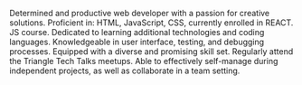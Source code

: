 Determined and productive web developer with a passion for creative solutions. Proficient in: HTML, JavaScript, CSS, currently enrolled in REACT. JS course. Dedicated to learning additional technologies and coding languages. Knowledgeable in user interface, testing, and debugging processes.  Equipped with a diverse and promising skill set. Regularly attend the Triangle Tech Talks meetups. Able to effectively self-manage during independent projects, as well as collaborate in a team setting.